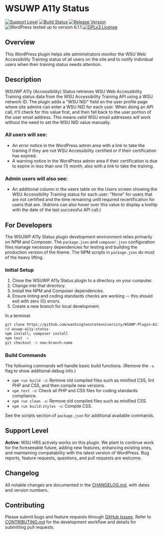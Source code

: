 # WSUWP A11y Status

[![Support Level](https://img.shields.io/badge/support-active-green.svg)](#support-level) [![Build Status](https://github.com/washingtonstateuniversity/WSUWP-Plugin-A11y-Status/actions/workflows/coding-standards.yml/badge.svg)](https://github.com/washingtonstateuniversity/WSUWP-Plugin-A11y-Status/actions) [![Release Version](https://img.shields.io/github/v/release/washingtonstateuniversity/WSUWP-Plugin-A11y-Status)](https://github.com/washingtonstateuniversity/WSUWP-Plugin-A11y-Status/releases/latest) ![WordPress tested up to version 6.1.1](https://img.shields.io/badge/WordPress-v6.1.1%20tested-success.svg) [![GPLv3 License](https://img.shields.io/github/license/washingtonstateuniversity/WSUWP-Plugin-A11y-Status)](https://github.com/washingtonstateuniversity/WSUWP-Plugin-A11y-Status/blob/develop/LICENSE.md)

## Overview

This WordPress plugin helps site administrators monitor the WSU Web Accessibility Training status of all users on the site and to notify individual users when their training status needs attention.

## Description

WSUWP A11y (Accessibility) Status retrieves WSU Web Accessibility Training status data from the WSU Accessibility Training API using a WSU network ID. The plugin adds a "WSU NID" field on the user profile page where site admins can enter a WSU NID for each user. When doing an API call, it'll check for this value first, and then fall back to the user portion of the user email address. This means valid WSU email addresses will work without the need to set the WSU NID value manually.

### All users will see:

- An error notice in the WordPress admin area with a link to take the training if they are not WSU Accessibility certified or if their certification has expired.
- A warning notice in the WordPress admin area if their certification is due to expire in less than one (1) month, also with a link to take the training.

### Admin users will also see:

- An additional column in the users table on the Users screen showing the WSU Accessibility Training status for each user: "None" for users that are not certified and the time remaining until required recertification for users that are. (Admins can also hover over this value to display a tooltip with the date of the last successful API call.)

## For Developers

The WSUWP A11y Status plugin development environment relies primarily on NPM and Composer. The `package.json` and `composer.json` configuration files manage necessary dependencies for testing and building the production version of the theme. The NPM scripts in `package.json` do most of the heavy lifting.

### Initial Setup

1. Clone the WSUWP A11y Status plugin to a directory on your computer.
2. Change into that directory.
3. Install the NPM and Composer dependencies.
4. Ensure linting and coding standards checks are working -- this should exit with zero (0) errors.
5. Create a new branch for local development.

In a terminal:

~~~bash
git clone https://github.com/washingtonstateuniversity/WSUWP-Plugin-A11y-Status.git wsuwp-a11y-status
cd wsuwp-a11y-status
npm install; composer install
npm test -s
git checkout -b new-branch-name
~~~

### Build Commands

The following commands will handle basic build functions. (Remove the `-s` flag to show additional debug info.)

- `npm run build -s`: Remove old compiled files such as minified CSS, lint PHP and CSS, and then compile new versions.
- `npm test -s`: Check all PHP and CSS files for coding standards compliance.
- `npm run clean -s`: Remove old compiled files such as minified CSS.
- `npm run build:styles -s`: Compile CSS.

See the scripts section of `package.json` for additional available commands.

## Support Level

**Active:** WSU HRS actively works on this plugin. We plant to continue work for the foreseeable future, adding new features, enhancing existing ones, and maintaining compatability with the latest version of WordPress. Bug reports, feature requests, questions, and pull requests are welcome.

## Changelog

All notable changes are documented in the [CHANGELOG.md](https://github.com/washingtonstateuniversity/WSUWP-Plugin-A11y-Status/blob/develop/CHANGELOG.md), with dates and version numbers.

## Contributing

Please submit bugs and feature requests through [GitHub Issues](https://github.com/washingtonstateuniversity/WSUWP-Plugin-A11y-Status/issues). Refer to [CONTRIBUTING.md](https://github.com/washingtonstateuniversity/WSUWP-Plugin-A11y-Status/blob/develop/CONTRIBUTING.md) for the development workflow and details for submitting pull requests.
